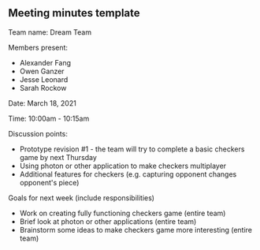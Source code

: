 #
## Meeting minutes template

Team name: Dream Team

Members present:
* Alexander Fang
* Owen Ganzer
* Jesse Leonard
* Sarah Rockow

Date: March 18, 2021

Time: 10:00am - 10:15am

Discussion points: 

* Prototype revision #1 - the team will try to complete a basic checkers game by next Thursday
* Using photon or other application to make checkers multiplayer
* Additional features for checkers (e.g. capturing opponent changes opponent's piece)

Goals for next week (include responsibilities)

* Work on creating fully functioning checkers game (entire team)
* Brief look at photon or other applications (entire team)
* Brainstorm some ideas to make checkers game more interesting (entire team)

